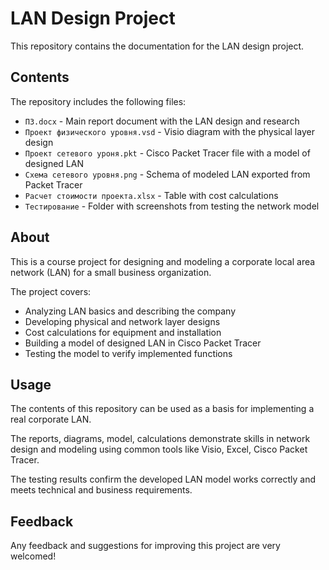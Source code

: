 # LAN Design Project

This repository contains the documentation for the LAN design project.

## Contents

The repository includes the following files:

- `ПЗ.docx` - Main report document with the LAN design and research
- `Проект физического уровня.vsd` - Visio diagram with the physical layer design
- `Проект сетевого уроня.pkt` - Cisco Packet Tracer file with a model of designed LAN
- `Схема сетевого уровня.png` - Schema of modeled LAN exported from Packet Tracer  
- `Расчет стоимости проекта.xlsx` - Table with cost calculations
- `Тестирование` - Folder with screenshots from testing the network model

## About

This is a course project for designing and modeling a corporate local area network (LAN) for a small business organization. 

The project covers:

- Analyzing LAN basics and describing the company
- Developing physical and network layer designs
- Cost calculations for equipment and installation
- Building a model of designed LAN in Cisco Packet Tracer
- Testing the model to verify implemented functions

## Usage

The contents of this repository can be used as a basis for implementing a real corporate LAN.

The reports, diagrams, model, calculations demonstrate skills in network design and modeling using common tools like Visio, Excel, Cisco Packet Tracer.

The testing results confirm the developed LAN model works correctly and meets technical and business requirements.

## Feedback

Any feedback and suggestions for improving this project are very welcomed!